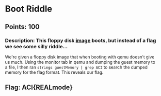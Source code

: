 # **Boot Riddle**
## Points: 100
### **Description:** This floppy disk [image](https://challenge.acictf.com/static/756af1e5d64b939526e33e4d073d539c/files.tar.gz) boots, but instead of a flag we see some silly riddle...

We're given a floppy disk image that when booting with qemu doesn't give us much. 
Using the monitor tab in qemu and dumping the guest memory to a file, I then ran `strings guestMemory | grep ACI` to search the dumped memory for the flag format.
This reveals our flag.

## **Flag:** ACI{REALmode}
